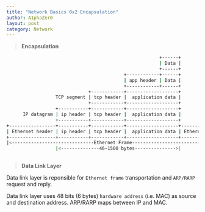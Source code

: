 ```yaml
---
title: "Network Basics 0x2 Encapsulation"
author: A1phaZer0
layout: post
category: Network
---
```


> **Encapsulation**

```bash
                                                        +------+
                                                        | Data |
                                                        +------+
                                           +------------+------+
                                           | app header | Data |
                                           +------------+------+
                              +------------+-------------------+
                  TCP segment | tcp header |  application data |
                              +------------+-------------------+
                  +-----------+------------+-------------------+
      IP datagram | ip header | tcp header |  application data |
                  +-----------+------------+-------------------+
+-----------------+-----------+------------+-------------------+---------------+
| Ethernet header | ip header | tcp header |  application data | Ethernet tail |
+-----------------+-----------+------------+-------------------+---------------+
|<------------------------------Ethernet Frame-------------------------------->|
                  |<--------------46~1500 bytes--------------->|
                         
```

> **Data Link Layer**

Data link layer is reponsible for `Ethernet frame` transportation and `ARP/RARP` request and reply.

Data link layer uses 48 bits (6 bytes) `hardware address` (i.e. MAC) as source and destination address. ARP/RARP maps between IP and MAC.

<!--more-->


